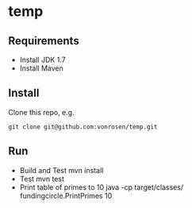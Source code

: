 # temp

Requirements
------
* Install JDK 1.7
* Install Maven


Install
------
Clone this repo, e.g.

    git clone git@github.com:vonrosen/temp.git

Run
---
* Build and Test 
    mvn install
* Test
    mvn test
* Print table of primes to 10 
    java -cp target/classes/ fundingcircle.PrintPrimes 10
